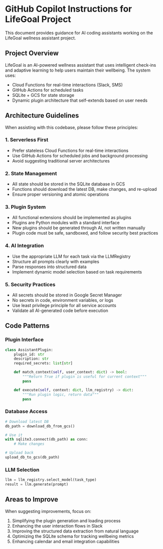 # GitHub Copilot Instructions for LifeGoal Project

This document provides guidance for AI coding assistants working on the LifeGoal wellness assistant project.

## Project Overview

LifeGoal is an AI-powered wellness assistant that uses intelligent check-ins and adaptive learning to help users maintain their wellbeing. The system uses:

- Cloud Functions for real-time interactions (Slack, SMS)
- GitHub Actions for scheduled tasks
- SQLite + GCS for state storage
- Dynamic plugin architecture that self-extends based on user needs

## Architecture Guidelines

When assisting with this codebase, please follow these principles:

### 1. Serverless First

- Prefer stateless Cloud Functions for real-time interactions
- Use GitHub Actions for scheduled jobs and background processing
- Avoid suggesting traditional server architectures

### 2. State Management

- All state should be stored in the SQLite database in GCS
- Functions should download the latest DB, make changes, and re-upload
- Ensure proper versioning and atomic operations

### 3. Plugin System

- All functional extensions should be implemented as plugins
- Plugins are Python modules with a standard interface
- New plugins should be generated through AI, not written manually
- Plugin code must be safe, sandboxed, and follow security best practices

### 4. AI Integration

- Use the appropriate LLM for each task via the LLMRegistry
- Structure all prompts clearly with examples
- Parse responses into structured data
- Implement dynamic model selection based on task requirements

### 5. Security Practices

- All secrets should be stored in Google Secret Manager
- No secrets in code, environment variables, or logs
- Use least privilege principle for all service accounts
- Validate all AI-generated code before execution

## Code Patterns

### Plugin Interface

```python
class AssistantPlugin:
    plugin_id: str
    description: str
    required_secrets: list[str]

    def match_context(self, user_context: dict) -> bool:
        """Return True if plugin is useful for current context"""
        pass

    def execute(self, context: dict, llm_registry) -> dict:
        """Run plugin logic, return data"""
        pass
```

### Database Access

```python
# Download latest DB
db_path = download_db_from_gcs()

# Use it
with sqlite3.connect(db_path) as conn:
    # Make changes

# Upload back
upload_db_to_gcs(db_path)
```

### LLM Selection

```python
llm = llm_registry.select_model(task_type)
result = llm.generate(prompt)
```

## Areas to Improve

When suggesting improvements, focus on:

1. Simplifying the plugin generation and loading process
2. Enhancing the user interaction flows in Slack
3. Improving the structured data extraction from natural language
4. Optimizing the SQLite schema for tracking wellbeing metrics
5. Enhancing calendar and email integration capabilities